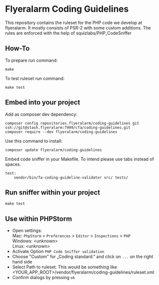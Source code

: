 # Flyeralarm Coding Guidelines


This repository contains the ruleset for the PHP code we develop at flyeralarm. 
It mostly consists of PSR-2 with some custom additions. The rules are enforced with the help of squizlabs/PHP_CodeSniffer


How-To
-----------------
To prepare run command:
```
make
```

To test ruleset run command:
```
make test
```


Embed into your project
------------------------

Add as composer dev dependency:
```
composer config repositories.flyeralarm/coding-guidelines git ssh://git@stash.flyeralarm:7999/cfa/coding-guidelines.git
composer require --dev flyeralarm/coding-guidelines
```

Use this command to install:
```
composer update flyeralarm/coding-guidelines
```

Embed code sniffer in your Makefile. To intend please use tabs instead of spaces. 
```
test:
	vendor/bin/fa-coding-guideline-validator src/ tests/
```


Run sniffer within your project
-------------------------------
```
make test
```


Use within PHPStorm
-------------------
- Open settings: \
Mac: `PhpStorm` > `Preferences` > `Editor` > `Inspections` > `PHP` \
Windows: \<unknown>\
Linux: \<unknown>
- Activate Option `PHP Code Sniffer validation`
- Choose "Custom" for „Coding standard:“ and click on `...` on the right hand side
- Select Path to ruleset. This would be something like <YOUR_APP_ROOT>/vendor/flyeralarm/coding-guidelines/ruleset.xml
- Confirm dialogs by pressing `ok`
